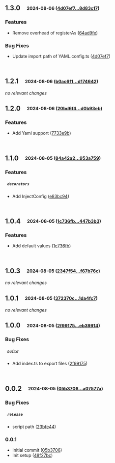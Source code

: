 ## **1.3.0**&emsp;<sub><sup>2024-08-06 ([4d07ef7...8d83c17](https://github.com/cubiless/nest-config-utils/compare/4d07ef71424d57e3fceb898b2151820a5c44beaa...8d83c1795b55a725d6ed26eaabaed77421cf3777?diff=split))</sup></sub>

### Features

- Remove overhead of registerAs ([64ad9fe](https://github.com/cubiless/nest-config-utils/commit/64ad9fef96465190b6df4446530f43a1febf01d5))

### Bug Fixes

- Update import path of YAML\.config\.ts ([4d07ef7](https://github.com/cubiless/nest-config-utils/commit/4d07ef71424d57e3fceb898b2151820a5c44beaa))

<br>

## **1.2.1**&emsp;<sub><sup>2024-08-06 ([b0ac6f1...d174642](https://github.com/cubiless/nest-config-utils/compare/b0ac6f19206cfa9a832356f6f45a24e06f07de3f...d1746428eaa0413c70c952697228a1a0beeaea9b?diff=split))</sup></sub>

*no relevant changes*
<br>

## **1.2.0**&emsp;<sub><sup>2024-08-06 ([20bd6f4...d0b93eb](https://github.com/cubiless/nest-config-utils/compare/20bd6f496aaecb052ee46751718e37cc892259a3...d0b93eb7602f510a67fdba69fa995000977e7aa1?diff=split))</sup></sub>

### Features

- Add Yaml support ([7733e9b](https://github.com/cubiless/nest-config-utils/commit/7733e9bb7a98ffdef33d9dfea5ddff2b6e0468ba))

<br>

## **1.1.0**&emsp;<sub><sup>2024-08-05 ([84a42a2...953a759](https://github.com/cubiless/nest-config-utils/compare/84a42a23a7c7e337564420f3bc14a6e16a6cea9a...953a7599e89df9eb49760035af5f31c3ad953734?diff=split))</sup></sub>

### Features

##### &ensp;`decorators`

- Add InjectConfig ([e83bc94](https://github.com/cubiless/nest-config-utils/commit/e83bc94e13c8a4260fc488c69cea023cb33fe47d))

<br>

## **1.0.4**&emsp;<sub><sup>2024-08-05 ([1c736fb...447b3b3](https://github.com/cubiless/nest-config-utils/compare/1c736fbafff7881deb7a0a5e0c89c75903ed1968...447b3b3b36f51e471f9d6aca09a5b4e572d2150b?diff=split))</sup></sub>

### Features

- Add default values ([1c736fb](https://github.com/cubiless/nest-config-utils/commit/1c736fbafff7881deb7a0a5e0c89c75903ed1968))

<br>

## **1.0.3**&emsp;<sub><sup>2024-08-05 ([2347f54...f67b76c](https://github.com/cubiless/nest-config-utils/compare/2347f549e7893b5a0d26edb03a5e3c367c0112e4...f67b76c04811cc2d70a97b914eeb920f67ea6aac?diff=split))</sup></sub>

*no relevant changes*
<br>

## **1.0.1**&emsp;<sub><sup>2024-08-05 ([372370c...1da4fc7](https://github.com/cubiless/nest-config-utils/compare/372370c43b7ef80285b32e00b1f3fdc1e711c8e1...1da4fc76f83aa471e2e0ac971d71c7442219474a?diff=split))</sup></sub>

*no relevant changes*
<br>

## **1.0.0**&emsp;<sub><sup>2024-08-05 ([2f99175...eb39914](https://github.com/cubiless/nest-config-utils/compare/2f99175edce74b4850bf97a8975082b5d57dadbf...eb399149dd5308bbb6f3dd7be1b0c09b31905e72?diff=split))</sup></sub>

### Bug Fixes

##### &ensp;`build`

- Add index\.ts to export files ([2f99175](https://github.com/cubiless/nest-config-utils/commit/2f99175edce74b4850bf97a8975082b5d57dadbf))

<br>

## **0.0.2**&emsp;<sub><sup>2024-08-05 ([05b3706...a07577a](https://github.com/cubiless/nest-config-utils/compare/05b3706e3d5a54736dec6750c4fc3d6a655dde6a...a07577a346df085e661c6d026e002c64bb16b9ce?diff=split))</sup></sub>

### Bug Fixes

##### &ensp;`release`

- script path ([23bfe44](https://github.com/cubiless/nest-config-utils/commit/23bfe447ea7ab64b19a3527bdbd447d4cd61a2e1))

### 0.0.1

- Initial commit ([05b3706](https://github.com/cubiless/nest-config-utils/commit/05b3706e3d5a54736dec6750c4fc3d6a655dde6a))
- Init setup ([48f27bc](https://github.com/cubiless/nest-config-utils/commit/48f27bc84633a693fe3abcc41e77be937e218562))

<br>

